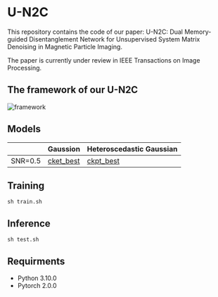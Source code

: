 # U-N2C

This repository contains the code  of our paper: U-N2C: Dual Memory-guided Disentanglement Network for Unsupervised System Matrix Denoising in Magnetic Particle Imaging.

The paper is currently under review in IEEE Transactions on Image Processing.

## The framework of our U-N2C
![framework](https://github.com/user-attachments/assets/67a694da-9954-4c51-9565-0497a8eb41ee)

## Models
<table class="tg">
<thead>
  <tr>
    <th class="tg-0pky"></th>
    <th class="tg-7btt">Gaussion</th>
    <th class="tg-7btt">Heteroscedastic Gaussian</th>
  </tr>
</thead>
<tbody>
  <tr>
    <td class="tg-7btt">SNR=0.5</td>
    <td class="tg-0pky"><a href="https://drive.google.com/file/d/1e9FHpdcNtRImpHdTi00MfRpxB2Ine6lV/view?usp=drive_link">cket_best</a></td>
    <td class="tg-0pky"><a href="https://drive.google.com/file/d/1sxYWKas_wlcH84lCFnUdUhs6IaHRAiYW/view?usp=drive_link">ckpt_best</a></td>
  </tr>
</tbody>
</table>


## Training
    sh train.sh

## Inference
    sh test.sh 


## Requirments

* Python 3.10.0
* Pytorch 2.0.0
